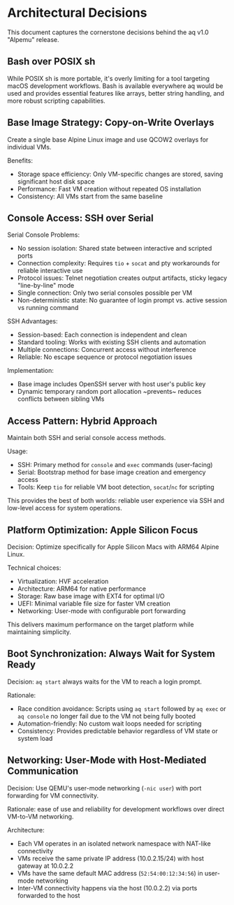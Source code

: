 # Architectural Decisions

This document captures the cornerstone decisions behind the aq v1.0 "Alpemu" release.

## Bash over POSIX sh

While POSIX sh is more portable, it's overly limiting for a tool targeting macOS development workflows. Bash is available everywhere aq would be used and provides essential features like arrays, better string handling, and more robust scripting capabilities.

## Base Image Strategy: Copy-on-Write Overlays

Create a single base Alpine Linux image and use QCOW2 overlays for individual VMs.

Benefits:
- Storage space efficiency: Only VM-specific changes are stored, saving significant host disk space
- Performance: Fast VM creation without repeated OS installation
- Consistency: All VMs start from the same baseline

## Console Access: SSH over Serial

Serial Console Problems:
- No session isolation: Shared state between interactive and scripted ports
- Connection complexity: Requires `tio` + `socat` and pty workarounds for reliable interactive use
- Protocol issues: Telnet negotiation creates output artifacts, sticky legacy "line-by-line" mode
- Single connection: Only two serial consoles possible per VM
- Non-deterministic state: No guarantee of login prompt vs. active session vs running command

SSH Advantages:
- Session-based: Each connection is independent and clean
- Standard tooling: Works with existing SSH clients and automation
- Multiple connections: Concurrent access without interference
- Reliable: No escape sequence or protocol negotiation issues

Implementation:
- Base image includes OpenSSH server with host user's public key
- Dynamic temporary random port allocation ~prevents~ reduces conflicts between sibling VMs

## Access Pattern: Hybrid Approach

Maintain both SSH and serial console access methods.

Usage:
- SSH: Primary method for `console` and `exec` commands (user-facing)
- Serial: Bootstrap method for base image creation and emergency access
- Tools: Keep `tio` for reliable VM boot detection, `socat`/`nc` for scripting

This provides the best of both worlds: reliable user experience via SSH and low-level access for system operations.

## Platform Optimization: Apple Silicon Focus

Decision: Optimize specifically for Apple Silicon Macs with ARM64 Alpine Linux.

Technical choices:
- Virtualization: HVF acceleration
- Architecture: ARM64 for native performance
- Storage: Raw base image with EXT4 for optimal I/O
- UEFI: Minimal variable file size for faster VM creation
- Networking: User-mode with configurable port forwarding

This delivers maximum performance on the target platform while maintaining simplicity.

## Boot Synchronization: Always Wait for System Ready

Decision: `aq start` always waits for the VM to reach a login prompt.

Rationale:
- Race condition avoidance: Scripts using `aq start` followed by `aq exec` or `aq console` no longer fail due to the VM not being fully booted
- Automation-friendly: No custom wait loops needed for scripting
- Consistency: Provides predictable behavior regardless of VM state or system load

## Networking: User-Mode with Host-Mediated Communication

Decision: Use QEMU's user-mode networking (`-nic user`) with port forwarding for VM connectivity.

Rationale: ease of use and reliability for development workflows over direct VM-to-VM networking.

Architecture:
- Each VM operates in an isolated network namespace with NAT-like connectivity
- VMs receive the same private IP address (10.0.2.15/24) with host gateway at 10.0.2.2
- VMs have the same default MAC address (`52:54:00:12:34:56`) in user-mode networking
- Inter-VM connectivity happens via the host (10.0.2.2) via ports forwarded to the host
